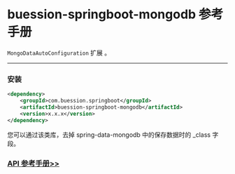 # buession-springboot-mongodb 参考手册


`MongoDataAutoConfiguration` 扩展 。


---


### 安装

```xml
<dependency>
    <groupId>com.buession.springboot</groupId>
    <artifactId>buession-springboot-mongodb</artifactId>
    <version>x.x.x</version>
</dependency>
```


您可以通过该类库，去掉 spring-data-mongodb 中的保存数据时的  _class 字段。


### [API 参考手册>>](https://javadoc.io/static/com.buession.springboot/buession-springboot-mongodb/2.0.1/)